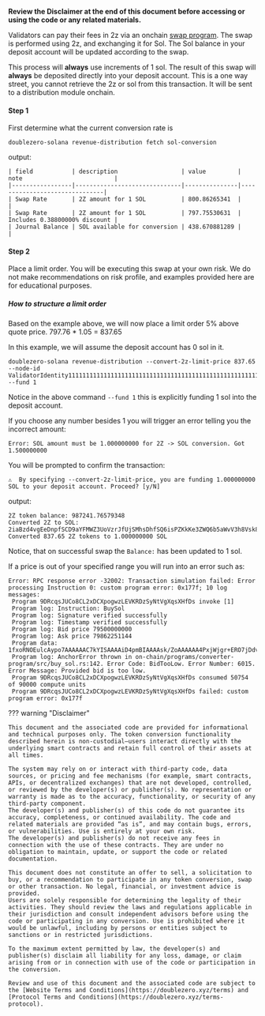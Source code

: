 **Review the Disclaimer at the end of this document before accessing or using the code or any
related materials.**


<!-- https://github.com/doublezerofoundation/doublezero-offchain/pull/159 -->


Validators can pay their fees in 2z via an onchain [swap program](https://github.com/doublezerofoundation/doublezero-offchain/tree/main/crates/solana-interface/sol-conversion). The swap is performed using 2z, and exchanging it for Sol. The Sol balance in your deposit account will be updated according to the swap.


This process will **always** use increments of 1 sol. The result of this swap will **always** be deposited directly into your deposit account. This is a one way street, you cannot retrieve the 2z or sol from this transaction. It will be sent to a distribution module onchain.


#### Step 1
First determine what the current conversion rate is


```
doublezero-solana revenue-distribution fetch sol-conversion
```


output:
```
| field           | description                  | value         | note                          |
|-----------------|------------------------------|---------------|-------------------------------|
| Swap Rate       | 2Z amount for 1 SOL          | 800.86265341  |                               |
| Swap Rate       | 2Z amount for 1 SOL          | 797.75530631  | Includes 0.38800000% discount |
| Journal Balance | SOL available for conversion | 438.670881289 |                               |
```


#### Step 2
Place a limit order. You will be executing this swap at your own risk. We do not make recommendations on risk profile, and examples provided here are for educational purposes.


##### How to structure a limit order 
Based on the example above, we will now place a limit order 5% above quote price.
797.76 * 1.05 = 837.65


In this example, we will assume the deposit account has 0 sol in it.


```
doublezero-solana revenue-distribution --convert-2z-limit-price 837.65 --node-id ValidatorIdentity11111111111111111111111111111111111111111111111111111111111111 --fund 1
```
Notice in the above command `--fund 1` this is explicitly funding 1 sol into the deposit account.


If you choose any number besides 1 you will trigger an error telling you the incorrect amount:
```
Error: SOL amount must be 1.000000000 for 2Z -> SOL conversion. Got 1.500000000
```


You will be prompted to confirm the transaction:


```
⚠️  By specifying --convert-2z-limit-price, you are funding 1.000000000 SOL to your deposit account. Proceed? [y/N]
```


output:
```
2Z token balance: 987241.76579348
Converted 2Z to SOL: 2iaBzd4vgEeDnpfSCD9aYFMWZ3UoVzrJfUjSMhsDhfSQ6isPZKkKe3ZWQ6b5aWvV3h8Vsk8Mmde6wmCiidD4Qc6s
Converted 837.65 2Z tokens to 1.000000000 SOL
```
Notice, that on successful swap the `Balance:` has been updated to 1 sol.


If a price is out of your specified range you will run into an error such as:
```
Error: RPC response error -32002: Transaction simulation failed: Error processing Instruction 0: custom program error: 0x177f; 10 log messages:
 Program 9DRcqsJUCo8CL2xDCXpogwzLEVKRDzSyNtVgXqsXHfDs invoke [1]
 Program log: Instruction: BuySol
 Program log: Signature verified successfully
 Program log: Timestamp verified successfully
 Program log: Bid price 79500000000
 Program log: Ask price 79862251144
 Program data: 1fxoRNOEulcAypo7AAAAAAC7kYISAAAAiD4pmBIAAAAsk/ZoAAAAAA4PxjWjgr+ERO7jDdvoOmT/WpgDFLfY+FGKKDdOw4PMAAAAAAAAAAA=
 Program log: AnchorError thrown in on-chain/programs/converter-program/src/buy_sol.rs:142. Error Code: BidTooLow. Error Number: 6015. Error Message: Provided bid is too low.
 Program 9DRcqsJUCo8CL2xDCXpogwzLEVKRDzSyNtVgXqsXHfDs consumed 50754 of 90000 compute units
 Program 9DRcqsJUCo8CL2xDCXpogwzLEVKRDzSyNtVgXqsXHfDs failed: custom program error: 0x177f
```

??? warning "Disclaimer"
    
    This document and the associated code are provided for informational and technical purposes only. The token conversion functionality described herein is non-custodial—users interact directly with the underlying smart contracts and retain full control of their assets at all times.

    The system may rely on or interact with third-party code, data sources, or pricing and fee mechanisms (for example, smart contracts, APIs, or decentralized exchanges) that are not developed, controlled, or reviewed by the developer(s) or publisher(s). No representation or warranty is made as to the accuracy, functionality, or security of any third-party component.
    The developer(s) and publisher(s) of this code do not guarantee its accuracy, completeness, or continued availability. The code and related materials are provided “as is”, and may contain bugs, errors, or vulnerabilities. Use is entirely at your own risk.
    The developer(s) and publisher(s) do not receive any fees in connection with the use of these contracts. They are under no obligation to maintain, update, or support the code or related documentation.

    This document does not constitute an offer to sell, a solicitation to buy, or a recommendation to participate in any token conversion, swap or other transaction. No legal, financial, or investment advice is provided.
    Users are solely responsible for determining the legality of their activities. They should review the laws and regulations applicable in their jurisdiction and consult independent advisors before using the code or participating in any conversion. Use is prohibited where it would be unlawful, including by persons or entities subject to sanctions or in restricted jurisdictions.

    To the maximum extent permitted by law, the developer(s) and publisher(s) disclaim all liability for any loss, damage, or claim arising from or in connection with use of the code or participation in the conversion.

    Review and use of this document and the associated code are subject to the [Website Terms and Conditions](https://doublezero.xyz/terms) and [Protocol Terms and Conditions](https://doublezero.xyz/terms-protocol).
